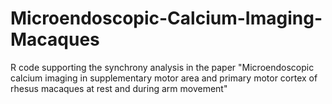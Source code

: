 # Microendoscopic-Calcium-Imaging-Macaques
R code supporting the synchrony analysis in the paper "Microendoscopic calcium imaging in supplementary motor area and primary motor cortex of rhesus macaques at rest and during arm movement"

